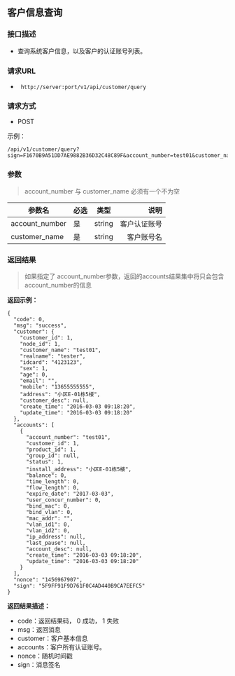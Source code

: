## 客户信息查询


### 接口描述

- 查询系统客户信息，以及客户的认证账号列表。

### 请求URL

- ` http://server:port/v1/api/customer/query `
      
### 请求方式

- POST 

示例：

    /api/v1/customer/query?sign=F1670B9A51DD7AE9882B36D32C48C89F&account_number=test01&customer_name=test01

### 参数

> account_number 与 customer_name 必须有一个不为空

| 参数名 | 必选 | 类型 | 说明 |
|---|:---|:---:|---:|
| account_number | 是 | string |客户认证账号 |
| customer_name | 是 | string |客户账号名 |

### 返回结果

> 如果指定了 account_number参数，返回的accounts结果集中将只会包含 account_number的信息

**返回示例：**

    {
      "code": 0,
      "msg": "success",
      "customer": {
        "customer_id": 1,
        "node_id": 1,
        "customer_name": "test01",
        "realname": "tester",
        "idcard": "4123123",
        "sex": 1,
        "age": 0,
        "email": "",
        "mobile": "13655555555",
        "address": "小区E-01栋5楼",
        "customer_desc": null,
        "create_time": "2016-03-03 09:18:20",
        "update_time": "2016-03-03 09:18:20"
      },
      "accounts": [
        {
          "account_number": "test01",
          "customer_id": 1,
          "product_id": 1,
          "group_id": null,
          "status": 1,
          "install_address": "小区E-01栋5楼",
          "balance": 0,
          "time_length": 0,
          "flow_length": 0,
          "expire_date": "2017-03-03",
          "user_concur_number": 0,
          "bind_mac": 0,
          "bind_vlan": 0,
          "mac_addr": "",
          "vlan_id1": 0,
          "vlan_id2": 0,
          "ip_address": null,
          "last_pause": null,
          "account_desc": null,
          "create_time": "2016-03-03 09:18:20",
          "update_time": "2016-03-03 09:18:20"
        }
      ],
      "nonce": "1456967907",
      "sign": "5F9FF91F9D761F0C4AD440B9CA7EEFC5"
    }

**返回结果描述：**

- code：返回结果码， 0 成功， 1 失败
- msg：返回消息
- customer：客户基本信息
- accounts：客户所有认证账号。
- nonce：随机时间戳
- sign：消息签名
